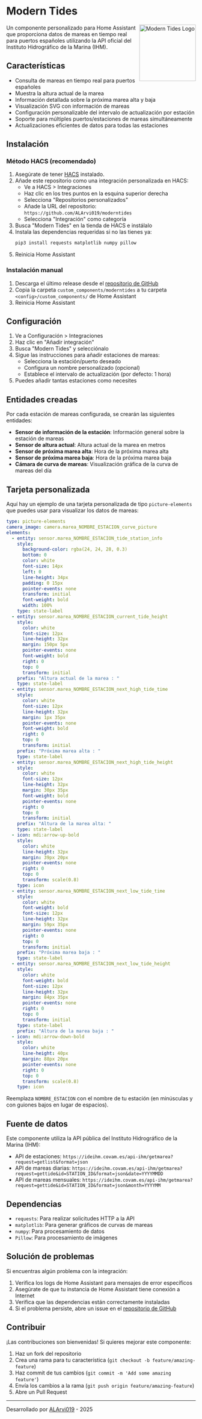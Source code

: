 # Modern Tides

<img src="images/logo.svg" alt="Modern Tides Logo" width="150" align="right" />

Un componente personalizado para Home Assistant que proporciona datos de mareas en tiempo real para puertos españoles utilizando la API oficial del Instituto Hidrográfico de la Marina (IHM).

## Características

- Consulta de mareas en tiempo real para puertos españoles
- Muestra la altura actual de la marea
- Información detallada sobre la próxima marea alta y baja
- Visualización SVG con información de mareas
- Configuración personalizable del intervalo de actualización por estación
- Soporte para múltiples puertos/estaciones de mareas simultáneamente
- Actualizaciones eficientes de datos para todas las estaciones

## Instalación

### Método HACS (recomendado)

1. Asegúrate de tener [HACS](https://hacs.xyz/) instalado.
2. Añade este repositorio como una integración personalizada en HACS:
   - Ve a HACS > Integraciones
   - Haz clic en los tres puntos en la esquina superior derecha
   - Selecciona "Repositorios personalizados"
   - Añade la URL del repositorio: `https://github.com/ALArvi019/moderntides`
   - Selecciona "Integración" como categoría
3. Busca "Modern Tides" en la tienda de HACS e instálalo
4. Instala las dependencias requeridas si no las tienes ya:
   ```bash
   pip3 install requests matplotlib numpy pillow
   ```
5. Reinicia Home Assistant

### Instalación manual

1. Descarga el último release desde el [repositorio de GitHub](https://github.com/ALArvi019/moderntides)
2. Copia la carpeta `custom_components/moderntides` a tu carpeta `<config>/custom_components/` de Home Assistant
3. Reinicia Home Assistant

## Configuración

1. Ve a Configuración > Integraciones
2. Haz clic en "Añadir integración"
3. Busca "Modern Tides" y selecciónalo
4. Sigue las instrucciones para añadir estaciones de mareas:
   - Selecciona la estación/puerto deseado
   - Configura un nombre personalizado (opcional)
   - Establece el intervalo de actualización (por defecto: 1 hora)
5. Puedes añadir tantas estaciones como necesites

## Entidades creadas

Por cada estación de mareas configurada, se crearán las siguientes entidades:

- **Sensor de información de la estación**: Información general sobre la estación de mareas
- **Sensor de altura actual**: Altura actual de la marea en metros
- **Sensor de próxima marea alta**: Hora de la próxima marea alta
- **Sensor de próxima marea baja**: Hora de la próxima marea baja
- **Cámara de curva de mareas**: Visualización gráfica de la curva de mareas del día

## Tarjeta personalizada

Aquí hay un ejemplo de una tarjeta personalizada de tipo `picture-elements` que puedes usar para visualizar los datos de mareas:

```yaml
type: picture-elements
camera_image: camera.marea_NOMBRE_ESTACION_curve_picture
elements:
  - entity: sensor.marea_NOMBRE_ESTACION_tide_station_info
    style:
      background-color: rgba(24, 24, 28, 0.3)
      bottom: 0
      color: white
      font-size: 14px
      left: 0
      line-height: 34px
      padding: 0 15px
      pointer-events: none
      transform: initial
      font-weight: bold
      width: 100%
    type: state-label
  - entity: sensor.marea_NOMBRE_ESTACION_current_tide_height
    style:
      color: white
      font-size: 12px
      line-height: 32px
      margin: 150px 5px
      pointer-events: none
      font-weight: bold
      right: 0
      top: 0
      transform: initial
    prefix: "Altura actual de la marea : "
    type: state-label
  - entity: sensor.marea_NOMBRE_ESTACION_next_high_tide_time
    style:
      color: white
      font-size: 12px
      line-height: 32px
      margin: 1px 35px
      pointer-events: none
      font-weight: bold
      right: 0
      top: 0
      transform: initial
    prefix: "Próxima marea alta : "
    type: state-label
  - entity: sensor.marea_NOMBRE_ESTACION_next_high_tide_height
    style:
      color: white
      font-size: 12px
      line-height: 32px
      margin: 30px 35px
      font-weight: bold
      pointer-events: none
      right: 0
      top: 0
      transform: initial
    prefix: "Altura de la marea alta: "
    type: state-label
  - icon: mdi:arrow-up-bold
    style:
      color: white
      line-height: 32px
      margin: 39px 20px
      pointer-events: none
      right: 0
      top: 0
      transform: scale(0.8)
    type: icon
  - entity: sensor.marea_NOMBRE_ESTACION_next_low_tide_time
    style:
      color: white
      font-weight: bold
      font-size: 12px
      line-height: 32px
      margin: 59px 35px
      pointer-events: none
      right: 0
      top: 0
      transform: initial
    prefix: "Próxima marea baja : "
    type: state-label
  - entity: sensor.marea_NOMBRE_ESTACION_next_low_tide_height
    style:
      color: white
      font-weight: bold
      font-size: 12px
      line-height: 32px
      margin: 84px 35px
      pointer-events: none
      right: 0
      top: 0
      transform: initial
    type: state-label
    prefix: "Altura de la marea baja : "
  - icon: mdi:arrow-down-bold
    style:
      color: white
      line-height: 40px
      margin: 88px 20px
      pointer-events: none
      right: 0
      top: 0
      transform: scale(0.8)
    type: icon
```

Reemplaza `NOMBRE_ESTACION` con el nombre de tu estación (en minúsculas y con guiones bajos en lugar de espacios).

## Fuente de datos

Este componente utiliza la API pública del Instituto Hidrográfico de la Marina (IHM):

- API de estaciones: `https://ideihm.covam.es/api-ihm/getmarea?request=getlist&format=json`
- API de mareas diarias: `https://ideihm.covam.es/api-ihm/getmarea?request=gettide&id=STATION_ID&format=json&date=YYYYMMDD`
- API de mareas mensuales: `https://ideihm.covam.es/api-ihm/getmarea?request=gettide&id=STATION_ID&format=json&month=YYYYMM`

## Dependencias

- `requests`: Para realizar solicitudes HTTP a la API
- `matplotlib`: Para generar gráficos de curvas de mareas
- `numpy`: Para procesamiento de datos
- `Pillow`: Para procesamiento de imágenes

## Solución de problemas

Si encuentras algún problema con la integración:

1. Verifica los logs de Home Assistant para mensajes de error específicos
2. Asegúrate de que tu instancia de Home Assistant tiene conexión a Internet
3. Verifica que las dependencias están correctamente instaladas
4. Si el problema persiste, abre un issue en el [repositorio de GitHub](https://github.com/ALArvi019/moderntides/issues)

## Contribuir

¡Las contribuciones son bienvenidas! Si quieres mejorar este componente:

1. Haz un fork del repositorio
2. Crea una rama para tu característica (`git checkout -b feature/amazing-feature`)
3. Haz commit de tus cambios (`git commit -m 'Add some amazing feature'`)
4. Envía los cambios a la rama (`git push origin feature/amazing-feature`)
5. Abre un Pull Request

---

Desarrollado por [ALArvi019](https://github.com/ALArvi019) - 2025
